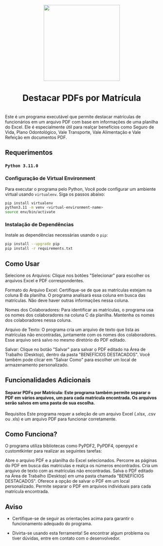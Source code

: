 <p align="center">
  <img height="250" src="assets/vigarista.ico">
</p>

<h1 align="center">Destacar PDFs por Matrícula</h1>
<br>
Este é um programa executável que permite destacar matrículas de funcionários em um arquivo PDF com base em informações de uma planilha do Excel. Ele é especialmente útil para realçar benefícios como Seguro de Vida, Plano Odontológico, Vale Transporte, Vale Alimentação e Vale Refeição em documentos PDF.

## Requerimentos

### `Python 3.11.0`

### Configuração de Virtual Environment

Para executar o programa pelo Python, Você pode configurar um ambiente virtual usando `virtualenv`. Siga os passos abaixo:

```bash
pip install virtualenv
python3.11 -m venv <virtual-environment-name>
source env/bin/activate
```

### Instalação de Dependências

Instale as dependências necessárias usando o `pip`:

```bash
pip install --upgrade pip
pip install -r requirements.txt
```

## Como Usar
Selecione os Arquivos: Clique nos botões "Selecionar" para escolher os arquivos Excel e PDF correspondentes.

Formato do Arquivo Excel: Certifique-se de que as matrículas estejam na coluna B da planilha. O programa analisará essa coluna em busca das matrículas. Não deve haver outras informações nessa coluna.

Nomes dos Colaboradores: Para identificar as matrículas, o programa usa os nomes dos colaboradores na coluna C da planilha. Mantenha os nomes dos colaboradores nessa coluna.

Arquivo de Texto: O programa cria um arquivo de texto que lista as matrículas não encontradas, juntamente com os nomes dos colaboradores. Esse arquivo será salvo no mesmo diretório do PDF editado.

Salvar: Clique no botão "Salvar" para salvar o PDF editado na Área de Trabalho (Desktop), dentro da pasta "BENEFÍCIOS DESTACADOS". Você também pode clicar em "Salvar Como" para escolher um local de armazenamento personalizado.

## Funcionalidades Adicionais
#### Separar PDFs por Matrícula: Este programa também permite separar o PDF em vários arquivos, um para cada matrícula encontrada. Os arquivos serão salvos em uma pasta de sua escolha.
Requisitos
Este programa requer a seleção de um arquivo Excel (.xlsx, .csv ou .xls) e um arquivo PDF para funcionar corretamente.

## Como Funciona?
O programa utiliza bibliotecas como PyPDF2, PyPDF4, openpyxl e customtkinter para realizar as seguintes tarefas:

Abre o arquivo PDF e a planilha do Excel selecionados.
Percorre as páginas do PDF em busca das matrículas e realça os números encontrados.
Cria um arquivo de texto com as matrículas não encontradas.
Salva o PDF editado na Área de Trabalho (Desktop) em uma pasta chamada "BENEFÍCIOS DESTACADOS".
Oferece a opção de salvar o PDF em um local personalizado.
Permite separar o PDF em arquivos individuais para cada matrícula encontrada.

## Aviso
- Certifique-se de seguir as orientações acima para garantir o funcionamento adequado do programa.

- Divirta-se usando esta ferramenta! Se encontrar algum problema ou tiver dúvidas, entre em contato com o desenvolvedor.
